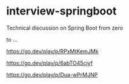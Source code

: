 # interview-springboot
Technical discussion on Spring Boot from zero

 to ...


https://go.dev/play/p/RPxMtKemJMk

https://go.dev/play/p/6abTO45cjyf


https://go.dev/play/p/Dua-wPrMJNP
